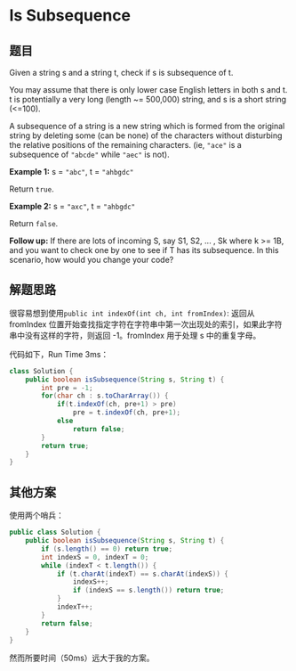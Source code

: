 # Is Subsequence

## 题目

Given a string s and a string t, check if s is subsequence of t.

You may assume that there is only lower case English letters in both s and t. t is potentially a very long (length ~= 500,000) string, and s is a short string (<=100).

A subsequence of a string is a new string which is formed from the original string by deleting some (can be none) of the characters without disturbing the relative positions of the remaining characters. (ie, `"ace"` is a subsequence of `"abcde"` while `"aec"` is not).

**Example 1:**
s = `"abc"`, t = `"ahbgdc"`

Return `true`.

**Example 2:**
s = `"axc"`, t = `"ahbgdc"`

Return `false`.

**Follow up:**
If there are lots of incoming S, say S1, S2, ... , Sk where k >= 1B, and you want to check one by one to see if T has its subsequence. In this scenario, how would you change your code?

## 解题思路

很容易想到使用`public int indexOf(int ch, int fromIndex)`: 返回从 fromIndex 位置开始查找指定字符在字符串中第一次出现处的索引，如果此字符串中没有这样的字符，则返回 -1。fromIndex 用于处理 s 中的重复字母。

代码如下，Run Time 3ms：

```java
class Solution {
    public boolean isSubsequence(String s, String t) {
        int pre = -1;
        for(char ch : s.toCharArray()) {
            if(t.indexOf(ch, pre+1) > pre)
                pre = t.indexOf(ch, pre+1);
            else
                return false;
        }
        return true;
    }
}
```

## 其他方案

使用两个哨兵：

```java
public class Solution {
    public boolean isSubsequence(String s, String t) {
        if (s.length() == 0) return true;
        int indexS = 0, indexT = 0;
        while (indexT < t.length()) {
            if (t.charAt(indexT) == s.charAt(indexS)) {
                indexS++;
                if (indexS == s.length()) return true;
            }
            indexT++;
        }
        return false;
    }
}
```

然而所要时间（50ms）远大于我的方案。